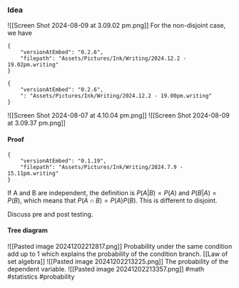 ### Idea
![[Screen Shot 2024-08-09 at 3.09.02 pm.png]]
For the non-disjoint case, we have 
```handwritten-ink
{
	"versionAtEmbed": "0.2.6",
	"filepath": "Assets/Pictures/Ink/Writing/2024.12.2 - 19.02pm.writing"
}
```

```handwritten-ink
{
	"versionAtEmbed": "0.2.6",
	": "Assets/Pictures/Ink/Writing/2024.12.2 - 19.00pm.writing"
}
```
![[Screen Shot 2024-08-07 at 4.10.04 pm.png]]
![[Screen Shot 2024-08-09 at 3.09.37 pm.png]]
#### Proof
```handwritten-ink
{
	"versionAtEmbed": "0.1.19",
	"filepath": "Assets/Pictures/Ink/Writing/2024.7.9 - 15.11pm.writing"
}
```
If A and B are independent, the definition is $P(A | B) = P(A)$ and $P(B|A) = P(B)$, which means that $P(A\cap B) = P(A)P(B)$. This is different to disjoint.

Discuss pre and post testing. 
#### Tree diagram
![[Pasted image 20241202212817.png]]
Probability under the same condition add up to 1 which explains the probability of the condition branch. [[Law of set algebra]]
![[Pasted image 20241202213225.png]]
The probability of the dependent variable. 
![[Pasted image 20241202213357.png]]
#math #statistics #probability



